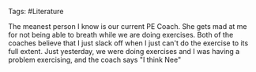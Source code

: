Tags: #Literature 

The meanest person I know is our current PE Coach. She gets mad at me for not being able to breath while we are doing exercises. Both of the coaches believe that I just slack off when I just can't do the exercise to its full extent. Just yesterday, we were doing exercises and I was having a problem exercising, and the coach says "I think Nee"